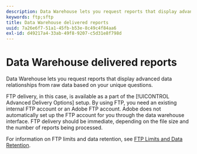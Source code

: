 ```yaml
---
description: Data Warehouse lets you request reports that display advanced data relationships from raw data based on your unique questions.
keywords: ftp;sftp
title: Data Warehouse delivered reports
uuid: 7a26e6f7-51a1-45fb-b53e-8c49c4f84aa6
exl-id: d49217a4-33ab-49f8-9207-c5d31e8f798d
---
```

# Data Warehouse delivered reports

Data Warehouse lets you request reports that display advanced data relationships from raw data based on your unique questions.

FTP delivery, in this case, is available as a part of the [!UICONTROL Advanced Delivery Options] setup. By using FTP, you need an existing internal FTP account or an Adobe FTP account. Adobe does not automatically set up the FTP account for you through the data warehouse interface. FTP delivery should be immediate, depending on the file size and the number of reports being processed.

For information on FTP limits and data retention, see [FTP Limits and Data Retention](/help/export/ftp-and-sftp/ftp-limits.md).
